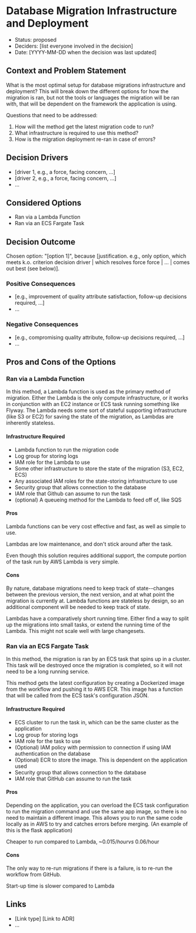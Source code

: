 # Database Migration Infrastructure and Deployment

* Status: proposed
* Deciders: [list everyone involved in the decision] <!-- optional -->
* Date: [YYYY-MM-DD when the decision was last updated] <!-- optional -->

## Context and Problem Statement

What is the most optimal setup for database migrations infrastructure and deployment?
This will break down the different options for how the migration is ran, but not the
tools or languages the migration will be ran with, that will be dependent on the framework
the application is using.

Questions that need to be addressed:
 1. How will the method get the latest migration code to run?
 2. What infrastructure is required to use this method?
 3. How is the migration deployment re-ran in case of errors?

## Decision Drivers <!-- optional -->

* [driver 1, e.g., a force, facing concern, …]
* [driver 2, e.g., a force, facing concern, …]
* … <!-- numbers of drivers can vary -->

## Considered Options

* Ran via a Lambda Function
* Ran via an ECS Fargate Task

## Decision Outcome

Chosen option: "[option 1]", because [justification. e.g., only option, which meets k.o. criterion decision driver | which resolves force force | … | comes out best (see below)].

### Positive Consequences <!-- optional -->

* [e.g., improvement of quality attribute satisfaction, follow-up decisions required, …]
* …

### Negative Consequences <!-- optional -->

* [e.g., compromising quality attribute, follow-up decisions required, …]
* …

## Pros and Cons of the Options <!-- optional -->

### Ran via a Lambda Function

In this method, a Lambda function is used as the primary method of migration. Either the Lambda is the only compute infrastructure, or it works in conjunction with an EC2 instance or ECS task running something like Flyway. The Lambda needs some sort of stateful supporting infrastructure (like S3 or EC2) for saving the state of the migration, as Lambdas are inherently stateless.

#### Infrastructure Required

- Lambda function to run the migration code
- Log group for storing logs
- IAM role for the Lambda to use
- Some other infrastructure to store the state of the migration (S3, EC2, ECS)
- Any associated IAM roles for the state-storing infrastructure to use
- Security group that allows connection to the database
- IAM role that Github can assume to run the task
- (optional) A queueing method for the Lambda to feed off of, like SQS

#### Pros

Lambda functions can be very cost effective and fast, as well as simple to use.

Lambdas are low maintenance, and don't stick around after the task.

Even though this solution requires additional support, the compute portion of the task run by AWS Lambda is very simple.

#### Cons

By nature, database migrations need to keep track of state--changes between the previous version, the next version, and at what point the migration is currently at. Lambda functions are stateless by design, so an additional component will be needed to keep track of state.

Lambdas have a comparatively short running time. Either find a way to split up the migrations into small tasks, or extend the running time of the Lambda. This might not scale well with large changesets.


### Ran via an ECS Fargate Task

In this method, the migration is ran by an ECS task that spins up in a cluster.
This task will be destroyed once the migration is completed, so it will not need to be
a long running service.

This method gets the latest configuration by creating a Dockerized image from the
workflow and pushing it to AWS ECR. This image has a function that will be called
from the ECS task's configuration JSON.

#### Infrastructure Required

 - ECS cluster to run the task in, which can be the same cluster as the application
 - Log group for storing logs
 - IAM role for the task to use
 - (Optional) IAM policy with permission to connection if using IAM authentication on the database
 - (Optional) ECR to store the image. This is dependent on the application used
 - Security group that allows connection to the database
 - IAM role that GitHub can assume to run the task

#### Pros

Depending on the application, you can overload the ECS task configuration to run
the migration command and use the same app image, so there is no need to maintain
a different image. This allows you to run the same code locally as in AWS to try
and catches errors before merging. (An example of this is the flask application)

Cheaper to run compared to Lambda, ~$0.015/hour vs ~$0.06/hour

#### Cons

The only way to re-run migrations if there is a failure, is to re-run the workflow from GitHub.

Start-up time is slower compared to Lambda

## Links <!-- optional -->

* [Link type] [Link to ADR] <!-- example: Refined by [ADR-0005](0005-example.md) -->
* … <!-- numbers of links can vary -->
